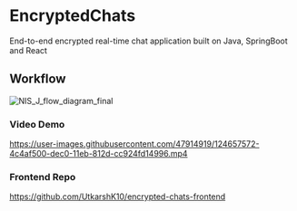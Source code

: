 # EncryptedChats
End-to-end encrypted real-time chat application built on Java, SpringBoot and React

## Workflow
![NIS_J_flow_diagram_final](https://user-images.githubusercontent.com/47914919/124711610-e724ed00-df1b-11eb-8593-38894b175505.png)


### Video Demo
https://user-images.githubusercontent.com/47914919/124657572-4c4af500-dec0-11eb-812d-cc924fd14996.mp4

### Frontend Repo
https://github.com/UtkarshK10/encrypted-chats-frontend

